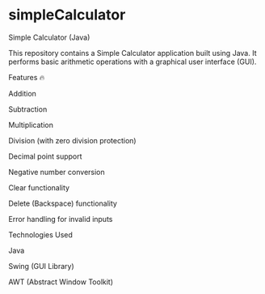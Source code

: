 # simpleCalculator
Simple Calculator (Java)

This repository contains a Simple Calculator application built using Java. It performs basic arithmetic operations with a graphical user interface (GUI).

Features 🔥

Addition

Subtraction

Multiplication

Division (with zero division protection)

Decimal point support

Negative number conversion

Clear functionality

Delete (Backspace) functionality

Error handling for invalid inputs

Technologies Used

Java

Swing (GUI Library)

AWT (Abstract Window Toolkit)


